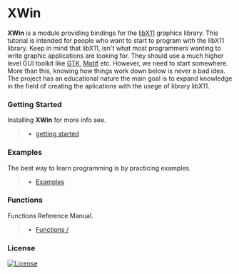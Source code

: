 # XWin

**XWin** is a module providing bindings for the [libX11](https://www.x.org/ ) graphics library. This tutorial is intended for people who want to start to program with the libX11 library. Keep in mind that libX11, isn't what most programmers wanting to write graphic applications are looking for. They should use a much higher level GUI toolkit like [GTK](https://www.gtk.org/), [Motif](https://motif.ics.com/) etc. However, we need to start somewhere. More than this, knowing how things work down below is never a bad idea. The project has an educational nature the main goal is to expand knowledge in the field of creating the aplications with the usege of library libX11.

### Getting Started

Installing **XWin** for more info see.

   >   * [getting started](docs/getting_started.md)

### Examples

The best way to learn programming is by practicing examples.

   >   * [Examples](docs/examples.md)

### Functions

Functions Reference Manual.

   >   * [Functions /](functions.md)

### License

[![License](http://img.shields.io/:License-MIT-blue.svg?style=flat-square)](docs/LICENSE.md)